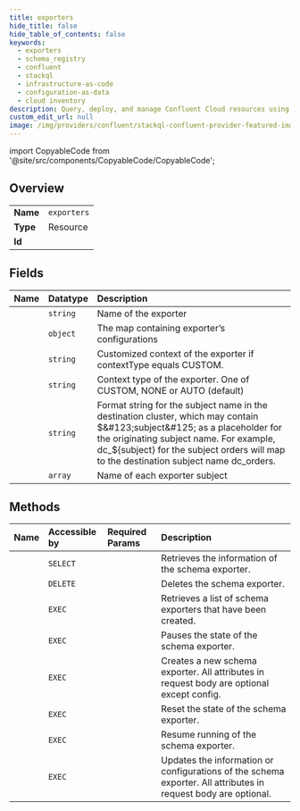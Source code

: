 ```yaml
---
title: exporters
hide_title: false
hide_table_of_contents: false
keywords:
  - exporters
  - schema_registry
  - confluent    
  - stackql
  - infrastructure-as-code
  - configuration-as-data
  - cloud inventory
description: Query, deploy, and manage Confluent Cloud resources using SQL.
custom_edit_url: null
image: /img/providers/confluent/stackql-confluent-provider-featured-image.png
---
```


import CopyableCode from '@site/src/components/CopyableCode/CopyableCode';




## Overview
<table><tbody>
<tr><td><b>Name</b></td><td><code>exporters</code></td></tr>
<tr><td><b>Type</b></td><td>Resource</td></tr>
<tr><td><b>Id</b></td><td><CopyableCode code="confluent.schema_registry.exporters" /></td></tr>
</tbody></table>

## Fields
| Name | Datatype | Description |
|:-----|:---------|:------------|
| <CopyableCode code="name" /> | `string` | Name of the exporter |
| <CopyableCode code="config" /> | `object` | The map containing exporter’s configurations |
| <CopyableCode code="context" /> | `string` | Customized context of the exporter if contextType equals CUSTOM. |
| <CopyableCode code="contextType" /> | `string` | Context type of the exporter. One of CUSTOM, NONE or AUTO (default) |
| <CopyableCode code="subjectRenameFormat" /> | `string` | Format string for the subject name in the destination cluster, which may contain $&#123;subject&#125; as a placeholder for the originating subject name. For example, dc_$&#123;subject&#125; for the subject orders will map to the destination subject name dc_orders. |
| <CopyableCode code="subjects" /> | `array` | Name of each exporter subject |
## Methods
| Name | Accessible by | Required Params | Description |
|:-----|:--------------|:----------------|:------------|
| <CopyableCode code="get_exporter_info_by_name" /> | `SELECT` | <CopyableCode code="name" /> | Retrieves the information of the schema exporter. |
| <CopyableCode code="delete_exporter" /> | `DELETE` | <CopyableCode code="name" /> | Deletes the schema exporter. |
| <CopyableCode code="list_exporters" /> | `EXEC` |  | Retrieves a list of schema exporters that have been created. |
| <CopyableCode code="pause_exporter_by_name" /> | `EXEC` | <CopyableCode code="name" /> | Pauses the state of the schema exporter. |
| <CopyableCode code="register_exporter" /> | `EXEC` |  | Creates a new schema exporter. All attributes in request body are optional except config. |
| <CopyableCode code="reset_exporter_by_name" /> | `EXEC` | <CopyableCode code="name" /> | Reset the state of the schema exporter. |
| <CopyableCode code="resume_exporter_by_name" /> | `EXEC` | <CopyableCode code="name" /> | Resume running of the schema exporter. |
| <CopyableCode code="update_exporter_info" /> | `EXEC` | <CopyableCode code="name" /> | Updates the information or configurations of the schema exporter. All attributes in request body are optional. |
